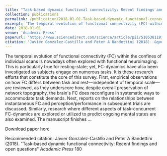 ```yaml
---
title: "Task-based dynamic functional connectivity: Recent findings and open questions"
collection: publications
permalink: /publication/2018-01-01-Task-based-dynamic-functional-connectivity%3A-Recent-findings-and-open-questi
excerpt: 'The temporal evolution of functional connectivity (FC) within the confines of individual scans is nowadays often explored with functional neuroimaging. This is particularly true for resting-state; yet, FC-dynamics have also been investigated as subjects engage on numerous tasks. It is these research efforts that constitute the core of this survey. First, empirical observations on how FC differs between task and rest—independent of temporal scale—are reviewed, as they underscore how, despite overall preservation of network topography, the brain&apos;s FC does reconfigure in systematic ways to accommodate task demands. Next, reports on the relationships between instantaneous FC and perception/performance in subsequent trials are discussed. Similarly, research where different aspects of task-concurrent FC-dynamics are explored or utilized to predict ongoing mental states are also examined. The manuscript finishes …'
date: 2018-01-01
venue: 'Academic Press'
paperurl: 'https://www.sciencedirect.com/science/article/pii/S1053811917306535'
citation: 'Javier Gonzalez-Castillo and Peter A Bandettini (2018). &quot;Task-based dynamic functional connectivity: Recent findings and open questions&quot; <i>Academic Press</i> 180'
---
```

The temporal evolution of functional connectivity (FC) within the confines of individual scans is nowadays often explored with functional neuroimaging. This is particularly true for resting-state; yet, FC-dynamics have also been investigated as subjects engage on numerous tasks. It is these research efforts that constitute the core of this survey. First, empirical observations on how FC differs between task and rest—independent of temporal scale—are reviewed, as they underscore how, despite overall preservation of network topography, the brain&apos;s FC does reconfigure in systematic ways to accommodate task demands. Next, reports on the relationships between instantaneous FC and perception/performance in subsequent trials are discussed. Similarly, research where different aspects of task-concurrent FC-dynamics are explored or utilized to predict ongoing mental states are also examined. The manuscript finishes …

[Download paper here](https://www.sciencedirect.com/science/article/pii/S1053811917306535)

Recommended citation: Javier Gonzalez-Castillo and Peter A Bandettini (2018). "Task-based dynamic functional connectivity: Recent findings and open questions" <i>Academic Press</i> 180